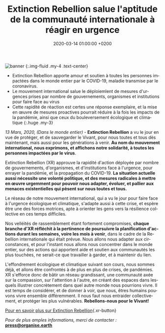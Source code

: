 ﻿---
layout: page-small-width
lang: fr
title: "Extinction Rebellion salue l'aptitude de la communauté internationale à réagir en urgence"
slug: coronavirus
date: 2020-03-14 01:00:00 +0200
categories:
  - press
published: true
header-class: "bg-black text-light-gray"
banner: 
seoImage: /assets/img/press/2020/03/14/img.jpg
---
![banner](/assets/img/press/2020/03/14/img.png)
{:.img-fluid .my-4 .text-center}

- Extinction Rebellion apporte amour et soutien à toutes les personnes
impactées dans le monde entier par le COVID-19, maladie transmise par le
coronavirus.
- Le mouvement international salue le déploiemlent de mesures d'urgences
prises par nombre de gouvernements, organismes et institutions pour faire
face au virus
- Cette rapidité de réaction est certes une réponse exemplaire, et la mise
en œuvre de mesures proactives pourrait réduire à la fois les impacts de la
pandémie, ainsi que ceux du bouleversement écologique et climatique
{:.huge .my-3}
  
_13 Mars, 2020, (Dans le monde entier)_ - **Extinction Rebellion** a vu le
jour en vue de protéger, et de sauvegarder le Vivant, pour nous toutes et
tous dès maintenant, mais aussi pour les générations à venir. **Au nom du
mouvement international, nous exprimons, et affichons notre solidarité, à
toutes les personnes impactées par le virus**.

Extinction Rebellion (XR) approuve la rapidité d'action déployée par nombre
de gouvernements, d'organismes, et d'institutions face à l'urgence, pour
enrayer la pandémie, et la propagation du COVID-19.  **La situation actuelle
aussi nécessite une volonté politique, et des mesures radicales à mettre en
œuvre urgemment pour pouvoir nous adapter, évoluer, et pallier aux menaces
existentielles qui pèsent sur nous toutes et tous.**

Le réseau de notre mouvement international, qui a vu le jour pour faire face
à l'urgence écologique et climatique, s'adapte aussi à cette crise, et
espère être une des forces motrices, apte à orienter les gens vers la
résilience collective en ces temps difficiles.

Nos velléités de rassemblement étant fortement compromises, **chaque branche
d'XR réfléchit à la pertinence de poursuivre la planification d'actions
durant les semaines, voire les mois à venir**, dans le cadre de la Rebellion
internationale qui était prévue. Nous allons nous adapter aux circonstances,
et pour l'instant nous allons nous concentrer dans le monde entier, sur des
actions qui apportent aide et soutien aux communautés les plus touchées, ne
serait-ce que travailler à garder, et à maintenir du lien.

L'effondrement écologique et climatique suivant son cours, nous sommes déjà,
et allons être confrontés à de plus en plus de crises, de pandémies. XR
s'efforce donc de bâtir un réseau grandissant, une communauté axée sur la
compassion, sur l'attention à l'autre,  en créant des espaces dans lesquels
illustrer concrètement dans quel autre monde nous pourrions vivre. Il est
temps de considérer, et de donner à voir, que nous, êtres humains pouvons
vivre ensemble différemment. Il nous faut nous entraider collectivement, et
protéger les plus vulnérables. **Rebellons-nous pour le Vivant!**


 [Pour en savoir plus sur Extinction Rebellion](https://rebellion.global/about-us){.xr-button}


_Pour de plus amples informations, merci de contacter :_
**press@organise.earth**
